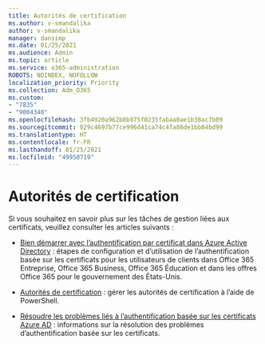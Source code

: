 ```yaml
---
title: Autorités de certification
ms.author: v-smandalika
author: v-smandalika
manager: dansimp
ms.date: 01/25/2021
ms.audience: Admin
ms.topic: article
ms.service: o365-administration
ROBOTS: NOINDEX, NOFOLLOW
localization_priority: Priority
ms.collection: Adm_O365
ms.custom:
- "7835"
- "9004340"
ms.openlocfilehash: 3fb4920a962b8b975f0235fabaa0ae1b38ac7b09
ms.sourcegitcommit: 029c4697b77ce996d41ca74c4fa86de1bb84bd99
ms.translationtype: HT
ms.contentlocale: fr-FR
ms.lasthandoff: 01/25/2021
ms.locfileid: "49950719"
---
```

# <a name="certificate-authorities"></a>Autorités de certification

Si vous souhaitez en savoir plus sur les tâches de gestion liées aux certificats, veuillez consulter les articles suivants :

- [Bien démarrer avec l’authentification par certificat dans Azure Active Directory](https://docs.microsoft.com/azure/active-directory/authentication/active-directory-certificate-based-authentication-get-started#:~:text=Certificate-based) : étapes de configuration et d’utilisation de l’authentification basée sur les certificats pour les utilisateurs de clients dans Office 365 Entreprise, Office 365 Business, Office 365 Éducation et dans les offres Office 365 pour le gouvernement des États-Unis.

- [Autorités de certification](https://docs.microsoft.com/powershell/module/azuread) : gérer les autorités de certification à l’aide de PowerShell.

- [Résoudre les problèmes liés à l’authentification basée sur les certificats Azure AD](https://docs.microsoft.com/troubleshoot/azure/active-directory/certificate-based-authenticate-issue) : informations sur la résolution des problèmes d’authentification basée sur les certificats.



